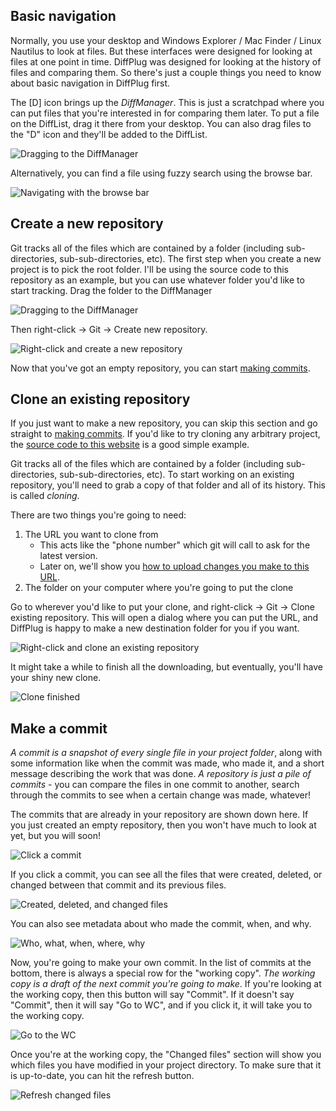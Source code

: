 ## Basic navigation

Normally, you use your desktop and Windows Explorer / Mac Finder / Linux Nautilus to look at files.  But these interfaces were designed for looking at files at one point in time.  DiffPlug was designed for looking at the history of files and comparing them.  So there's just a couple things you need to know about basic navigation in DiffPlug first.

The [D] icon brings up the *DiffManager*.  This is just a scratchpad where you can put files that you're interested in for comparing them later.  To put a file on the DiffList, drag it there from your desktop.  You can also drag files to the "D" icon and they'll be added to the DiffList.

![Dragging to the DiffManager](/01_DontKnowAnything/01_BasicNav/Dragging_to_the_DiffManager.gif)

Alternatively, you can find a file using fuzzy search using the browse bar.

![Navigating with the browse bar](/01_DontKnowAnything/01_BasicNav/Browsebar.gif)

## Create a new repository

Git tracks all of the files which are contained by a folder (including sub-directories, sub-sub-directories, etc).  The first step when you create a new project is to pick the root folder.  I'll be using the source code to this repository as an example, but you can use whatever folder you'd like to start tracking.  Drag the folder to the DiffManager

![Dragging to the DiffManager](/01_DontKnowAnything/02_Create/Drag_code_to_DiffManager.gif)

Then right-click -> Git -> Create new repository.

![Right-click and create a new repository](/01_DontKnowAnything/02_Create/Rightclick_createNew.gif)

Now that you've got an empty repository, you can start [making commits](#MakeACommit).

## Clone an existing repository

If you just want to make a new repository, you can skip this section and go straight to [making commits](#MakeACommit).  If you'd like to try cloning any arbitrary project, the [source code to this website](https://github.com/diffplug/gitfromscratch) is a good simple example.

Git tracks all of the files which are contained by a folder (including sub-directories, sub-sub-directories, etc).  To start working on an existing repository, you'll need to grab a copy of that folder and all of its history.  This is called *cloning*.

There are two things you're going to need:
1) The URL you want to clone from
    + This acts like the "phone number" which git will call to ask for the latest version.
    + Later on, we'll show you [how to upload changes you make to this URL](Upload).
2) The folder on your computer where you're going to put the clone

Go to wherever you'd like to put your clone, and right-click -> Git -> Clone existing repository.  This will open a dialog where you can put the URL, and DiffPlug is happy to make a new destination folder for you if you want.

![Right-click and clone an existing repository](/01_DontKnowAnything/03_Clone/Rightclick_clone.gif)

It might take a while to finish all the downloading, but eventually, you'll have your shiny new clone.

![Clone finished](/01_DontKnowAnything/03_Clone/Clone_finished.gif)

## Make a commit

*A commit is a snapshot of every single file in your project folder*, along with some information like when the commit was made, who made it, and a short message describing the work that was done.  *A repository is just a pile of commits* - you can compare the files in one commit to another, search through the commits to see when a certain change was made, whatever!

The commits that are already in your repository are shown down here.  If you just created an empty repository, then you won't have much to look at yet, but you will soon!

![Click a commit](/01_DontKnowAnything/04_Commit/Click_a_commit.gif)

If you click a commit, you can see all the files that were created, deleted, or changed between that commit and its previous files.

![Created, deleted, and changed files](/01_DontKnowAnything/04_Commit/Created_deleted_changed.gif)

You can also see metadata about who made the commit, when, and why.

![Who, what, when, where, why](/01_DontKnowAnything/04_Commit/Who_what_when_where_why.gif)

Now, you're going to make your own commit.  In the list of commits at the bottom, there is always a special row for the "working copy".  *The working copy is a draft of the next commit you're going to make*.  If you're looking at the working copy, then this button will say "Commit".  If it doesn't say "Commit", then it will say "Go to WC", and if you click it, it will take you to the working copy.

![Go to the WC](/01_DontKnowAnything/04_Commit/Go_to_WC.gif)

Once you're at the working copy, the "Changed files" section will show you which files you have modified in your project directory.  To make sure that it is up-to-date, you can hit the refresh button.

![Refresh changed files](/01_DontKnowAnything/04_Commit/Refresh_changed_files.gif)

